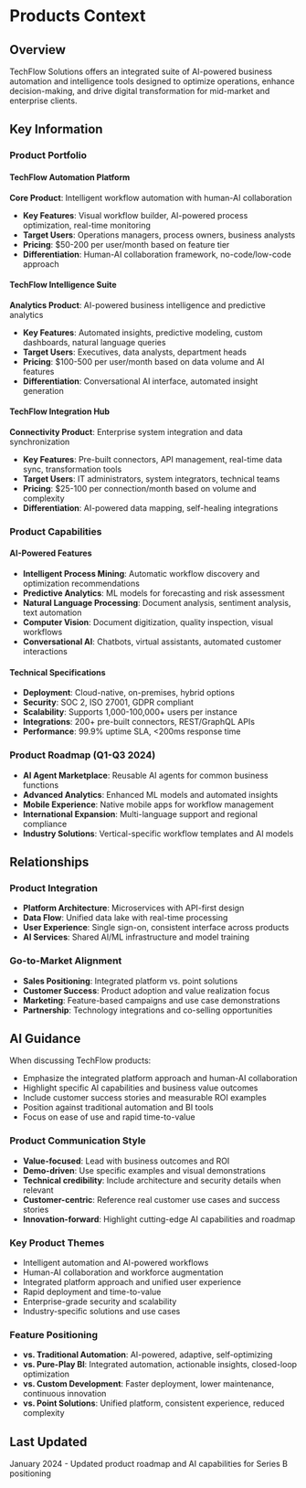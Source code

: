 # Products Context

## Overview
TechFlow Solutions offers an integrated suite of AI-powered business automation and intelligence tools designed to optimize operations, enhance decision-making, and drive digital transformation for mid-market and enterprise clients.

## Key Information

### Product Portfolio

#### TechFlow Automation Platform
**Core Product**: Intelligent workflow automation with human-AI collaboration
- **Key Features**: Visual workflow builder, AI-powered process optimization, real-time monitoring
- **Target Users**: Operations managers, process owners, business analysts
- **Pricing**: $50-200 per user/month based on feature tier
- **Differentiation**: Human-AI collaboration framework, no-code/low-code approach

#### TechFlow Intelligence Suite
**Analytics Product**: AI-powered business intelligence and predictive analytics
- **Key Features**: Automated insights, predictive modeling, custom dashboards, natural language queries
- **Target Users**: Executives, data analysts, department heads
- **Pricing**: $100-500 per user/month based on data volume and AI features
- **Differentiation**: Conversational AI interface, automated insight generation

#### TechFlow Integration Hub
**Connectivity Product**: Enterprise system integration and data synchronization
- **Key Features**: Pre-built connectors, API management, real-time data sync, transformation tools
- **Target Users**: IT administrators, system integrators, technical teams
- **Pricing**: $25-100 per connection/month based on volume and complexity
- **Differentiation**: AI-powered data mapping, self-healing integrations

### Product Capabilities

#### AI-Powered Features
- **Intelligent Process Mining**: Automatic workflow discovery and optimization recommendations
- **Predictive Analytics**: ML models for forecasting and risk assessment
- **Natural Language Processing**: Document analysis, sentiment analysis, text automation
- **Computer Vision**: Document digitization, quality inspection, visual workflows
- **Conversational AI**: Chatbots, virtual assistants, automated customer interactions

#### Technical Specifications
- **Deployment**: Cloud-native, on-premises, hybrid options
- **Security**: SOC 2, ISO 27001, GDPR compliant
- **Scalability**: Supports 1,000-100,000+ users per instance
- **Integrations**: 200+ pre-built connectors, REST/GraphQL APIs
- **Performance**: 99.9% uptime SLA, <200ms response time

### Product Roadmap (Q1-Q3 2024)
- **AI Agent Marketplace**: Reusable AI agents for common business functions
- **Advanced Analytics**: Enhanced ML models and automated insights
- **Mobile Experience**: Native mobile apps for workflow management
- **International Expansion**: Multi-language support and regional compliance
- **Industry Solutions**: Vertical-specific workflow templates and AI models

## Relationships

### Product Integration
- **Platform Architecture**: Microservices with API-first design
- **Data Flow**: Unified data lake with real-time processing
- **User Experience**: Single sign-on, consistent interface across products
- **AI Services**: Shared AI/ML infrastructure and model training

### Go-to-Market Alignment
- **Sales Positioning**: Integrated platform vs. point solutions
- **Customer Success**: Product adoption and value realization focus
- **Marketing**: Feature-based campaigns and use case demonstrations
- **Partnership**: Technology integrations and co-selling opportunities

## AI Guidance

When discussing TechFlow products:
- Emphasize the integrated platform approach and human-AI collaboration
- Highlight specific AI capabilities and business value outcomes
- Include customer success stories and measurable ROI examples
- Position against traditional automation and BI tools
- Focus on ease of use and rapid time-to-value

### Product Communication Style
- **Value-focused**: Lead with business outcomes and ROI
- **Demo-driven**: Use specific examples and visual demonstrations
- **Technical credibility**: Include architecture and security details when relevant
- **Customer-centric**: Reference real customer use cases and success stories
- **Innovation-forward**: Highlight cutting-edge AI capabilities and roadmap

### Key Product Themes
- Intelligent automation and AI-powered workflows
- Human-AI collaboration and workforce augmentation
- Integrated platform approach and unified user experience
- Rapid deployment and time-to-value
- Enterprise-grade security and scalability
- Industry-specific solutions and use cases

### Feature Positioning
- **vs. Traditional Automation**: AI-powered, adaptive, self-optimizing
- **vs. Pure-Play BI**: Integrated automation, actionable insights, closed-loop optimization
- **vs. Custom Development**: Faster deployment, lower maintenance, continuous innovation
- **vs. Point Solutions**: Unified platform, consistent experience, reduced complexity

## Last Updated
January 2024 - Updated product roadmap and AI capabilities for Series B positioning 